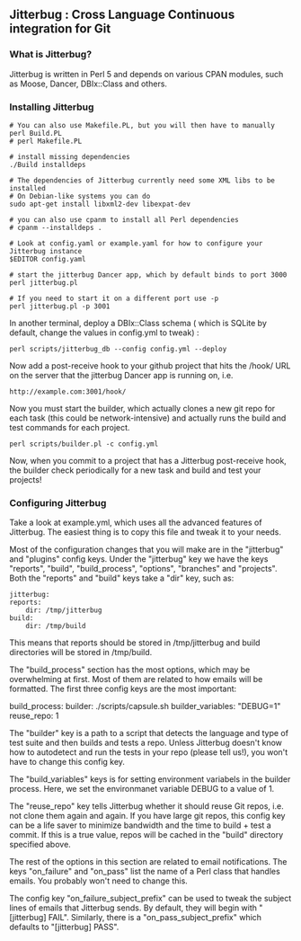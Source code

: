 ## Jitterbug : Cross Language Continuous integration for Git


### What is Jitterbug?

Jitterbug is written in Perl 5 and depends on various CPAN modules, such
as Moose, Dancer, DBIx::Class and others.

### Installing Jitterbug

    # You can also use Makefile.PL, but you will then have to manually 
    perl Build.PL
    # perl Makefile.PL

    # install missing dependencies
    ./Build installdeps

    # The dependencies of Jitterbug currently need some XML libs to be installed
    # On Debian-like systems you can do
    sudo apt-get install libxml2-dev libexpat-dev

    # you can also use cpanm to install all Perl dependencies
    # cpanm --installdeps .

    # Look at config.yaml or example.yaml for how to configure your Jitterbug instance
    $EDITOR config.yaml

    # start the jitterbug Dancer app, which by default binds to port 3000
    perl jitterbug.pl

    # If you need to start it on a different port use -p
    perl jitterbug.pl -p 3001

In another terminal, deploy a DBIx::Class schema ( which is SQLite by default, 
change the values in config.yml to tweak) :

    perl scripts/jitterbug_db --config config.yml --deploy

Now add a post-receive hook to your github project that hits the /hook/ URL
on the server that the jitterbug Dancer app is running on, i.e.

    http://example.com:3001/hook/

Now you must start the builder, which actually clones a new git repo for
each task (this could be network-intensive) and actually runs the build
and test commands for each project.

    perl scripts/builder.pl -c config.yml

Now, when you commit to a project that has a Jitterbug post-receive hook,
the builder check periodically for a new task and build and test your
projects!

### Configuring Jitterbug

Take a look at example.yml, which uses all the advanced features of Jitterbug.
The easiest thing is to copy this file and tweak it to your needs.

Most of the configuration changes that you will make are in the "jitterbug" and
"plugins" config keys. Under the "jitterbug" key we have the keys "reports",
"build", "build_process", "options", "branches" and "projects". Both the
"reports" and "build" keys take a "dir" key, such as:

    jitterbug:
    reports:
        dir: /tmp/jitterbug
    build:
        dir: /tmp/build

This means that reports should be stored in /tmp/jitterbug and build directories will be stored
in /tmp/build.

The "build_process" section has the most options, which may be overwhelming at first. Most of
them are related to how emails will be formatted. The first three config keys are the most
important:

  build_process:
    builder: ./scripts/capsule.sh
    builder_variables: "DEBUG=1"
    reuse_repo:    1

The "builder" key is a path to a script that detects the language and type of
test suite and then builds and tests a repo. Unless Jitterbug doesn't know how
to autodetect and run the tests in your repo (please tell us!), you won't have
to change this config key.

The "build_variables" keys is for setting environment variabels in the builder
process. Here, we set the environmanet variable DEBUG to a value of 1.

The "reuse_repo" key tells Jitterbug whether it should reuse Git repos, i.e.
not clone them again and again. If you have large git repos, this config key
can be a life saver to minimize bandwidth and the time to build + test a
commit.  If this is a true value, repos will be cached in the "build" directory
specified above.

The rest of the options in this section are related to email
notifications. The keys "on_failure" and "on_pass" list the
name of a Perl class that handles emails. You probably won't
need to change this.

The config key "on_failure_subject_prefix" can be used to
tweak the subject lines of emails that Jitterbug sends. By
default, they will begin with "[jitterbug] FAIL". Similarly,
there is a "on_pass_subject_prefix" which defaults to "[jitterbug] PASS".
